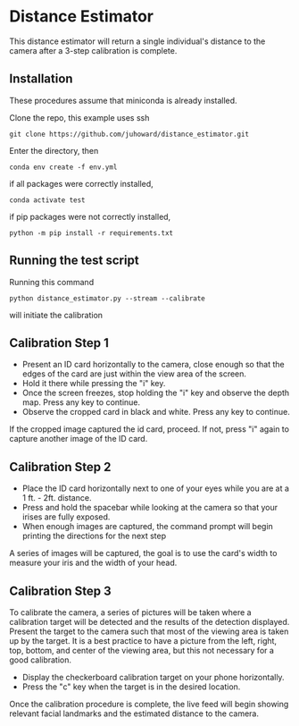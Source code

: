 # Distance Estimator

This distance estimator will return a single individual's distance to the camera after a 3-step calibration is complete.

## Installation

These procedures assume that miniconda is already installed.

Clone the repo, this example uses ssh

`git clone https://github.com/juhoward/distance_estimator.git`

Enter the directory, then

`conda env create -f env.yml`

if all packages were correctly installed, 

`conda activate test`

if pip packages were not correctly installed,

`python -m pip install -r requirements.txt`

## Running the test script

Running this command

`python distance_estimator.py --stream --calibrate`

will initiate the calibration

## Calibration Step 1

- Present an ID card horizontally to the camera, close enough so that the edges of the card are just within the view area of the screen.
- Hold it there while pressing the "i" key.
- Once the screen freezes, stop holding the "i" key and observe the depth map. Press any key to continue.
- Observe the cropped card in black and white. Press any key to continue.

If the cropped image captured the id card, proceed. If not, press "i" again to capture another image of the ID card.

## Calibration Step 2

- Place the ID card horizontally next to one of your eyes while you are at a 1 ft. - 2ft. distance.
- Press and hold the spacebar while looking at the camera so that your irises are fully exposed.
- When enough images are captured, the command prompt will begin printing the directions for the next step

A series of images will be captured, the goal is to use the card's width to measure your iris and the width of your head.

## Calibration Step 3

To calibrate the camera, a series of pictures will be taken where a calibration target will be detected and the results of the detection displayed.
Present the target to the camera such that most of the viewing area is taken up by the target. It is a best practice to have a picture from the left, right, top, bottom, and center of the viewing area, but this not necessary for a good calibration.

- Display the checkerboard calibration target on your phone horizontally.
- Press the "c" key when the target is in the desired location.

Once the calibration procedure is complete, the live feed will begin showing relevant facial landmarks and the estimated distance to the camera.

